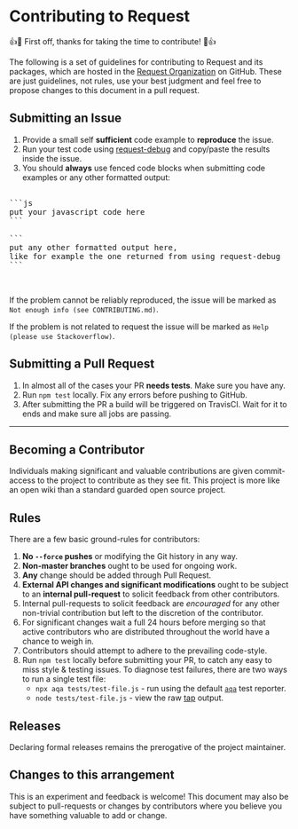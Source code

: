 # Contributing to Request

:+1::tada: First off, thanks for taking the time to contribute! :tada::+1:

The following is a set of guidelines for contributing to Request and its packages, which are hosted in the [Request Organization](https://github.com/request) on GitHub.
These are just guidelines, not rules, use your best judgment and feel free to propose changes to this document in a pull request.

## Submitting an Issue

1. Provide a small self **sufficient** code example to **reproduce** the issue.
2. Run your test code using [request-debug](https://github.com/cypress-io/request-debug) and copy/paste the results inside the issue.
3. You should **always** use fenced code blocks when submitting code examples or any other formatted output:
<pre>

```js
put your javascript code here
```

```
put any other formatted output here,
like for example the one returned from using request-debug
```

  </pre>

If the problem cannot be reliably reproduced, the issue will be marked as `Not enough info (see CONTRIBUTING.md)`.

If the problem is not related to request the issue will be marked as `Help (please use Stackoverflow)`.

## Submitting a Pull Request

1. In almost all of the cases your PR **needs tests**. Make sure you have any.
2. Run `npm test` locally. Fix any errors before pushing to GitHub.
3. After submitting the PR a build will be triggered on TravisCI. Wait for it to ends and make sure all jobs are passing.

---

## Becoming a Contributor

Individuals making significant and valuable contributions are given
commit-access to the project to contribute as they see fit. This project is
more like an open wiki than a standard guarded open source project.

## Rules

There are a few basic ground-rules for contributors:

1. **No `--force` pushes** or modifying the Git history in any way.
2. **Non-master branches** ought to be used for ongoing work.
3. **Any** change should be added through Pull Request.
4. **External API changes and significant modifications** ought to be subject
   to an **internal pull-request** to solicit feedback from other contributors.
5. Internal pull-requests to solicit feedback are _encouraged_ for any other
   non-trivial contribution but left to the discretion of the contributor.
6. For significant changes wait a full 24 hours before merging so that active
   contributors who are distributed throughout the world have a chance to weigh
   in.
7. Contributors should attempt to adhere to the prevailing code-style.
8. Run `npm test` locally before submitting your PR, to catch any easy to miss
   style & testing issues. To diagnose test failures, there are two ways to
   run a single test file:
   - `npx aqa tests/test-file.js` - run using the default
     [`aqa`](https://www.npmjs.com/package/aqa) test reporter.
   - `node tests/test-file.js` - view the raw
     [tap](https://testanything.org/) output.

## Releases

Declaring formal releases remains the prerogative of the project maintainer.

## Changes to this arrangement

This is an experiment and feedback is welcome! This document may also be
subject to pull-requests or changes by contributors where you believe you have
something valuable to add or change.
